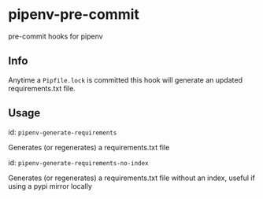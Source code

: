 # pipenv-pre-commit
pre-commit hooks for pipenv

## Info
Anytime a `Pipfile.lock` is committed this hook will generate an updated requirements.txt file.

## Usage

id: `pipenv-generate-requirements`

Generates (or regenerates) a requirements.txt file 


id: `pipenv-generate-requirements-no-index`

Generates (or regenerates) a requirements.txt file without an index, useful if using a pypi mirror locally
